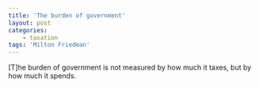 ```yaml
---
title: 'The burden of government'
layout: post
categories:
    - taxation
tags: 'Milton Friedman'
---
```


\[T\]he burden of government is not measured by how much it taxes, but by how much it spends.